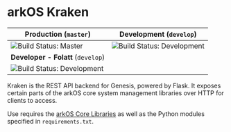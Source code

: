 # arkOS Kraken

| **Production** (`master`)   | **Development** (`develop`) |
| -------- | -------- |
| ![Build Status: Master](https://git.coderouge.co/arkOS/kraken/badges/master/build.svg) | ![Build Status: Development](https://git.coderouge.co/arkOS/kraken/badges/develop/build.svg) |
| **Developer - Folatt** (`develop`)   | |
| ![Build Status: Development](https://git.coderouge.co/Folatt/kraken/badges/develop/build.svg) | |

Kraken is the REST API backend for Genesis, powered by Flask. It exposes certain parts of the arkOS core system management libraries over HTTP for clients to access.

Use requires the [arkOS Core Libraries](https://git.coderouge.co/arkOS/core) as well as the Python modules specified in `requirements.txt`.
